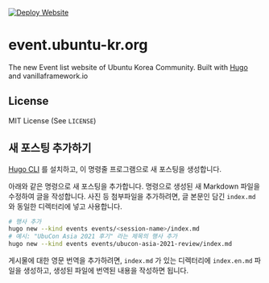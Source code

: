 [![Deploy Website](https://github.com/ubuntu-kr/events/actions/workflows/deploy.yml/badge.svg?branch=main)](https://github.com/ubuntu-kr/events/actions/workflows/deploy.yml)
# event.ubuntu-kr.org

The new Event list website of Ubuntu Korea Community. Built with [Hugo](https://gohugo.io) and vanillaframework.io

## License
MIT License (See `LICENSE`)

## 새 포스팅 추가하기
 [Hugo CLI](https://gohugo.io/getting-started/installing/) 를 설치하고, 이 명령줄 프로그램으로 새 포스팅을 생성합니다.

아래와 같은 명령으로 새 포스팅을 추가합니다. 명령으로 생성된 새 Markdown 파일을 수정하여 글을 작성합니다.
사진 등 첨부파일을 추가하려면, 글 본문인 담긴 `index.md` 와 동일한 디렉터리에 넣고 사용합니다.
```bash
# 행사 추가
hugo new --kind events events/<session-name>/index.md
# 예시: "UbuCon Asia 2021 후기" 라는 제목의 행사 추가
hugo new --kind events events/ubucon-asia-2021-review/index.md

```

게시물에 대한 영문 번역을 추가하려면, `index.md` 가 있는 디렉터리에 `index.en.md` 파일을 생성하고, 생성된 파일에 번역된 내용을 작성하면 됩니다.
